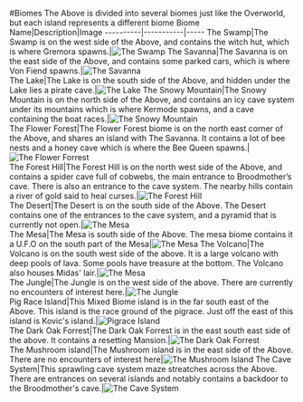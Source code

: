 #Biomes
The Above is divided into several biomes just like the Overworld, but each island represents a different biome
Biome Name|Description|Image
----------|-----------|-----
The Swamp|The Swamp is on the west side of the Above, and contains the witch hut, which is where Gremora spawns.|![The Swamp](biomes/swamp.png)	
The Savanna|The Savanna is on the east side of the Above, and contains some parked cars, which is where Von Fiend spawns.|![The Savanna](biomes/savanna.png)	
The Lake|The Lake is on the south side of the Above, and hidden under the Lake lies a pirate cave.|![The Lake](biomes/lake.png)	
The Snowy Mountain|The Snowy Mountain is on the north side of the Above, and contains an icy cave system under its mountains which is where Kermode spawns, and a cave containing the boat races.|![The Snowy Mountain](biomes/snow.png)	
The Flower Forest|The Flower Forest biome is on the north east corner of the Above, and shares an island with The Savanna. It contains a lot of bee nests and a honey cave which is where the Bee Queen spawns.|![The Flower Forrest](biomes/flower.png)	
The Forest Hill|The Forest Hill is on the north west side of the Above, and contains a spider cave full of cobwebs, the main entrance to Broodmother’s cave.  There is also an entrance to the cave system. The nearby hills contain a river of gold said to heal curses.|![The Forest Hill](biomes/hill.png)	
The Desert|The Desert is on the south side of the Above. The Desert contains one of the entrances
to the cave system, and a pyramid that is currently not open.|![The Mesa](biomes/desert.png)	
The Mesa|The Mesa is south side of the Above. The mesa biome contains it a U.F.O on the south part of the Mesa|![The Mesa](biomes/mesa.png)	
The Volcano|The Volcano is on the south west side of the above.  It is a large volcano with deep pools of lava.  Some pools have treasure at the bottom.  The Volcano also houses Midas' lair.|![The Mesa](biomes/volcano.png)	
The Jungle|The Jungle is on the west side of the above.  There are currently no encounters of interest here.|![The Jungle](biomes/jungle.png)	
Pig Race Island|This Mixed Biome island is in the far south east of the Above. This island is the race ground of the pigrace.  Just off the east of this island is Kovic's island.|![Pigrace Island](biomes/pigrace.png)	
The Dark Oak Forrest|The Dark Oak Forrest is in the east south east side of the above.  It contains a resetting Mansion.|![The Dark Oak Forrest](biomes/oak.png)	
The Mushroom island|The Mushroom island is in the east side of the Above.  There are no encounters of interest here|![The Mushroom Island](biomes/mushroom.png)	
The Cave System|This sprawling cave system maze streatches across the Above.  There are entrances on several islands and notably contains a backdoor to the Broodmother's cave.|![The Cave System](biomes/caves.png)	
